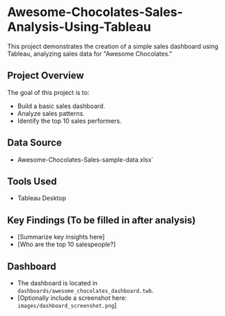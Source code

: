 # Awesome-Chocolates-Sales-Analysis-Using-Tableau

This project demonstrates the creation of a simple sales dashboard using Tableau, analyzing sales data for "Awesome Chocolates."

## Project Overview

The goal of this project is to:

* Build a basic sales dashboard.
* Analyze sales patterns.
* Identify the top 10 sales performers.

## Data Source

* Awesome-Chocolates-Sales-sample-data.xlsx`

## Tools Used

* Tableau Desktop

## Key Findings (To be filled in after analysis)

* [Summarize key insights here]
* [Who are the top 10 salespeople?]

## Dashboard

* The dashboard is located in `dashboards/awesome_chocolates_dashboard.twb`.
* [Optionally include a screenshot here: `images/dashboard_screenshot.png`]
